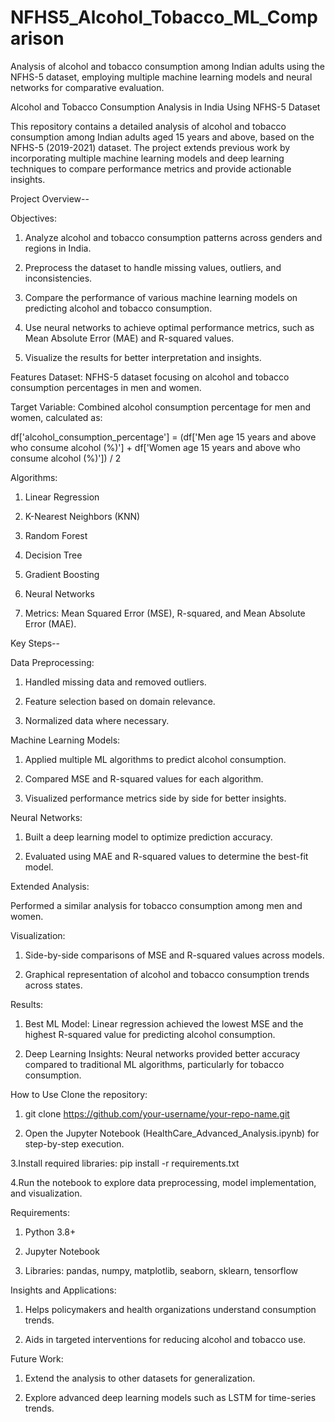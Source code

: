 # NFHS5_Alcohol_Tobacco_ML_Comparison
Analysis of alcohol and tobacco consumption among Indian adults using the NFHS-5 dataset, employing multiple machine learning models and neural networks for comparative evaluation.

Alcohol and Tobacco Consumption Analysis in India Using NFHS-5 Dataset

This repository contains a detailed analysis of alcohol and tobacco consumption among Indian adults aged 15 years and above, based on the NFHS-5 (2019-2021) dataset. The project extends previous work by incorporating multiple machine learning models and deep learning techniques to compare performance metrics and provide actionable insights.

Project Overview--

Objectives:

1. Analyze alcohol and tobacco consumption patterns across genders and regions in India.

2. Preprocess the dataset to handle missing values, outliers, and inconsistencies.

3. Compare the performance of various machine learning models on predicting alcohol and tobacco consumption.

4. Use neural networks to achieve optimal performance metrics, such as Mean Absolute Error (MAE) and R-squared values.

5. Visualize the results for better interpretation and insights.

Features
Dataset: NFHS-5 dataset focusing on alcohol and tobacco consumption percentages in men and women.

Target Variable: Combined alcohol consumption percentage for men and women, calculated as:

df['alcohol_consumption_percentage'] = (df['Men age 15 years and above who consume alcohol (%)'] + df['Women age 15 years and above who consume alcohol (%)']) / 2

Algorithms:

1. Linear Regression

2. K-Nearest Neighbors (KNN)

3. Random Forest

4. Decision Tree

5. Gradient Boosting

6. Neural Networks

7. Metrics: Mean Squared Error (MSE), R-squared, and Mean Absolute Error (MAE).

Key Steps--

Data Preprocessing:

1. Handled missing data and removed outliers.

2. Feature selection based on domain relevance.

3. Normalized data where necessary.

Machine Learning Models:

1. Applied multiple ML algorithms to predict alcohol consumption.

2. Compared MSE and R-squared values for each algorithm.

3. Visualized performance metrics side by side for better insights.

Neural Networks:

1. Built a deep learning model to optimize prediction accuracy.

2. Evaluated using MAE and R-squared values to determine the best-fit model.

Extended Analysis:

Performed a similar analysis for tobacco consumption among men and women.

Visualization:

1. Side-by-side comparisons of MSE and R-squared values across models.

2. Graphical representation of alcohol and tobacco consumption trends across states.

Results:

1. Best ML Model: Linear regression achieved the lowest MSE and the highest R-squared value for predicting alcohol consumption.

2. Deep Learning Insights: Neural networks provided better accuracy compared to traditional ML algorithms, particularly for tobacco consumption.

How to Use
Clone the repository:

1. git clone https://github.com/your-username/your-repo-name.git

2. Open the Jupyter Notebook (HealthCare_Advanced_Analysis.ipynb) for step-by-step execution.

3.Install required libraries:
pip install -r requirements.txt

4.Run the notebook to explore data preprocessing, model implementation, and visualization.

Requirements:
1. Python 3.8+

2. Jupyter Notebook

3. Libraries: pandas, numpy, matplotlib, seaborn, sklearn, tensorflow

Insights and Applications:
1. Helps policymakers and health organizations understand consumption trends.

2. Aids in targeted interventions for reducing alcohol and tobacco use.

Future Work:
1. Extend the analysis to other datasets for generalization.

2. Explore advanced deep learning models such as LSTM for time-series trends.
